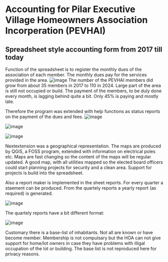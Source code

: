 # Accounting for Pilar Executive Village Homeowners Association Incorperation (PEVHAI)
## Spreadsheet style accounting form from 2017 till today
Function of the spreadsheet is to register the monthly dues of the association of each member. The monthly dues pay for the services provided in the area.
![image](https://github.com/user-attachments/assets/7f7de001-998f-4c0e-aa52-a59e4f235ef6)
The number of the PEVHAI members did grow from about 35 members in 2017 to 110 in 2024. Large part of the area is still not occupied or build. 
The payment of the members, to be duly done every month, is lagging behind quite a bit. Only 45% is paying  and mostly late.

Therefore the program was extended with help functions as status reports on the payment of the dues and fees.
![image](https://github.com/user-attachments/assets/5dc9eab1-79e1-4313-bf81-370e6b88d13d)

![image](https://github.com/user-attachments/assets/4a30db34-1ce3-4527-87a3-7ecc867f5391)

![image](https://github.com/user-attachments/assets/68b98541-019a-4ec4-a2d9-1926993cbdd9)

Nextextension was a geographical representation. The maps are produced by QGIS, a FOSS program, extended with information on electrical poles etc. 
Maps are fast changing so the content of the maps will be regular updated. A good map, with all utilities mapped so the elected board officers could start planning projects for security and a clean area.
Support for projects is build into the spreadsheet. 

Also a report maker is implemented in the sheet reports. For every quarter a staement can be produced.
From the quartely reports a yearly report (as required) is generated. 

![image](https://github.com/user-attachments/assets/f67b6a56-f609-4104-8166-83416be0624e)

The quartely reports have a bit different format:

![image](https://github.com/user-attachments/assets/fc3ecf6b-d4ba-4803-92e4-efe27b02cd76)

Customary there is a base-list of inhabitants. Not all are known or have become member. Membership is not compulsary but the HOA can not give support for home/lot owners in case they have problems with illigal occupation of the lot or building.
The base list is not reproduced here for privacy reasons.







